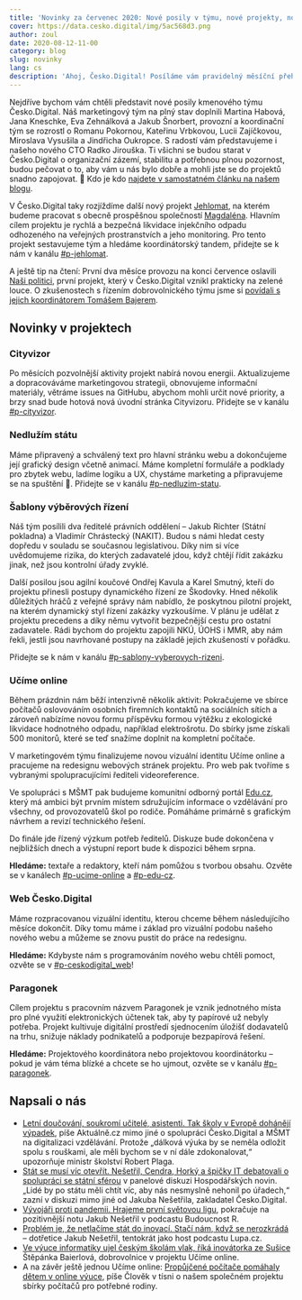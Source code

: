 ```yaml
---
title: 'Novinky za červenec 2020: Nové posily v týmu, nové projekty, nová energie'
cover: https://data.cesko.digital/img/5ac568d3.png
author: zoul
date: 2020-08-12-11-00
category: blog
slug: novinky
lang: cs
description: 'Ahoj, Česko.Digital! Posíláme vám pravidelný měsíční přehled aktivit, ze kterého je patrné, že okurkovou sezónu u nás nepěstujeme.'
---
```


Nejdříve bychom vám chtěli představit nové posily kmenového týmu Česko.Digital. Náš marketingový tým na plný stav doplnili Martina Habová, Jana Kneschke, Eva Zehnálková a Jakub Šnorbert, provozní a koordinační tým se rozrostl o Romanu Pokornou, Kateřinu Vrbkovou, Lucii Zajíčkovou, Miroslava Vysušila a Jindřicha Oukropce. S radostí vám představujeme i našeho nového CTO Radko Jirouška. Ti všichni se budou starat v Česko.Digital o organizační zázemí, stabilitu a potřebnou plnou pozornost, budou pečovat o to, aby vám u nás bylo dobře a mohli jste se do projektů snadno zapojovat. 🚀 Kdo je kdo [najdete v samostatném článku na našem blogu](/2020/08/posily-tymu).

V Česko.Digital taky rozjíždíme další nový projekt [Jehlomat](https://wiki.cesko.digital/x/jgMY), na kterém budeme pracovat s obecně prospěšnou společností [Magdaléna](http://www.magdalena-ops.eu/cz/). Hlavním cílem projektu je rychlá a bezpečná likvidace injekčního odpadu odhozeného na veřejných prostranstvích a jeho monitoring. Pro tento projekt sestavujeme tým a hledáme koordinátorský tandem, přidejte se k nám v kanálu [#p-jehlomat](https://cesko-digital.slack.com/archives/C017VKLRRC0).

A ještě tip na čtení: První dva měsíce provozu na konci července oslavili [Naši politici](https://nasipolitici.cz), první projekt, který v Česko.Digital vznikl prakticky na zelené louce. O zkušenostech s řízením dobrovolnického týmu jsme si [povídali s jejich koordinátorem Tomášem Bajerem](https://blog.cesko.digital/2020/07/rozhovor-bajer).

## Novinky v projektech

### Cityvizor

Po měsících pozvolnější aktivity projekt nabírá novou energii. Aktualizujeme a dopracováváme marketingovou strategii, obnovujeme informační materiály, větráme issues na GitHubu, abychom mohli určit nové priority, a brzy snad bude hotová nová úvodní stránka Cityvizoru. Přidejte se v kanálu [#p-cityvizor](https://cesko-digital.slack.com/archives/CG66HNLH4).

### Nedlužím státu

Máme připravený a schválený text pro hlavní stránku webu a dokončujeme její grafický design včetně animací. Máme kompletní formuláře a podklady pro zbytek webu, ladíme logiku a UX, chystáme marketing a připravujeme se na spuštění 🎉. Přidejte se v kanálu [#p-nedluzim-statu](https://cesko-digital.slack.com/archives/CHTQQN5AL).

### Šablony výběrových řízení

Náš tým posílili dva ředitelé právních oddělení – Jakub Richter (Státní pokladna) a Vladimír Chrástecký (NAKIT). Budou s námi hledat cesty dopředu v souladu se současnou legislativou. Díky nim si více uvědomujeme rizika, do kterých zadavatelé jdou, když chtějí řídit zakázku jinak, než jsou kontrolní úřady zvyklé.

Další posilou jsou agilní koučové Ondřej Kavula a Karel Smutný, kteří do projektu přinesli postupy dynamického řízení ze Škodovky. Hned několik důležitých hráčů z veřejné správy nám nabídlo, že poskytnou pilotní projekt, na kterém dynamický styl řízení zakázky vyzkoušíme. V plánu je udělat z projektu precedens a díky němu vytvořit bezpečnější cestu pro ostatní zadavatele. Rádi bychom do projektu zapojili NKÚ, ÚOHS i MMR, aby nám řekli, jestli jsou navrhované postupy na základě jejich zkušeností v pořádku.

Přidejte se k nám v kanálu [#p-sablony-vyberovych-rizeni](https://cesko-digital.slack.com/archives/CSHURJA9L).

### Učíme online

Během prázdnin nám běží intenzivně několik aktivit: Pokračujeme ve sbírce počítačů oslovováním osobních firemních kontaktů na sociálních sítích a zároveň nabízíme novou formu příspěvku formou výtěžku z ekologické likvidace hodnotného odpadu, například elektrošrotu. Do sbírky jsme získali 500 monitorů, které se teď snažíme doplnit na kompletní počítače.

V marketingovém týmu finalizujeme novou vizuální identitu Učíme online a pracujeme na redesignu webových stránek projektu. Pro web pak tvoříme s vybranými spolupracujícími řediteli videoreference.

Ve spolupráci s MŠMT pak budujeme komunitní odborný portál [Edu.cz](https://www.edu.cz), který má ambici být prvním místem sdružujícím informace o vzdělávání pro všechny, od provozovatelů škol po rodiče. Pomáháme primárně s grafickým návrhem a revizí technického řešení.

Do finále jde řízený výzkum potřeb ředitelů. Diskuze bude dokončena v nejbližších dnech a výstupní report bude k dispozici během srpna.

**Hledáme:** textaře a redaktory, kteří nám pomůžou s tvorbou obsahu. Ozvěte se v kanálech [#p-ucime-online](https://cesko-digital.slack.com/archives/CUXRHTY58) a [#p-edu-cz](https://cesko-digital.slack.com/archives/C017N4B6JD9).

### Web Česko.Digital

Máme rozpracovanou vizuální identitu, kterou chceme během následujícího měsíce dokončit. Díky tomu máme i základ pro vizuální podobu našeho nového webu a můžeme se znovu pustit do práce na redesignu.

**Hledáme:** Kdybyste nám s programováním nového webu chtěli pomoct, ozvěte se v [#p-ceskodigital_web](https://cesko-digital.slack.com/archives/CHG9NA23D)!<br>

### Paragonek

Cílem projektu s pracovním názvem Paragonek je vznik jednotného místa pro plné využití elektronických účtenek tak, aby ty papírové už nebyly potřeba. Projekt kultivuje digitální prostředí sjednocením úložišť dodavatelů na trhu, snižuje náklady podnikatelů a podporuje bezpapírová řešení.

**Hledáme:** Projektového koordinátora nebo projektovou koordinátorku – pokud je vám téma blízké a chcete se ho ujmout, ozvěte se v kanálu [#p-paragonek](https://cesko-digital.slack.com/archives/CUM0HJ5QB).

## Napsali o nás

- [Letní doučování, soukromí učitelé, asistenti. Tak školy v Evropě dohánějí výpadek](https://zpravy.aktualne.cz/domaci/letni-doucovani-soukromi-ucitele-asistenti/r~56a65a02bd4d11ea80e60cc47ab5f122/), píše Aktuálně.cz mimo jiné o spolupráci Česko.Digital a MŠMT na digitalizaci vzdělávání. Protože „dálková výuka by se neměla odložit spolu s rouškami, ale měli bychom se v ní dále zdokonalovat,“ upozorňuje ministr školství Robert Plaga.
- [Stát se musí víc otevřít. Nešetřil, Cendra, Horký a špičky IT debatovali o spolupráci se státní sférou](https://domaci.ihned.cz/c1-66789340-stat-se-musi-vic-otevrit-nesetril-cendra-horky-a-spicky-it-debatovali-o-spolupraci-se-statni-sferou) v panelové diskuzi Hospodářských novin. „Lidé by po státu měli chtít víc, aby nás nesmyslně nehonil po úřadech,“ zazní v diskuzi mimo jiné od Jakuba Nešetřila, zakladatel Česko.Digital.
- [Vývojáři proti pandemii. Hrajeme první světovou ligu](https://radiozurnal.rozhlas.cz/vyvojari-proti-pandemii-hrajeme-prvni-svetovou-ligu-je-presvedceny-zakladatel-8251899), pokračuje na pozitivnější notu Jakub Nešetřil v podcastu Budoucnost R.
- [Problém je, že netlačíme stát do inovací. Stačí nám, když se nerozkrádá](https://www.lupa.cz/clanky/jakub-nesetril-cesko-digital-problem-je-ze-netlacime-stat-do-inovaci-staci-nam-kdyz-se-nerozkrada/) – dotřetice Jakub Nešetřil, tentokrát jako host podcastu Lupa.cz.
- [Ve výuce informatiky ujel českým školám vlak, říká inovátorka ze Sušice](https://zpravy.aktualne.cz/domaci/ucitelka-stepanka-baierlova-matematika-robotika-informatika/r~562e7dd8c2b711ea95caac1f6b220ee8/) Štěpánka Baierlová, dobrovolnice v projektu Učíme online.
- A na závěr ještě jednou Učíme online: [Propůjčené počítače pomáhaly dětem v online výuce](https://www.clovekvtisni.cz/propujcene-pocitace-pomahaly-detem-v-online-vyuce-6915gp), píše Člověk v tísni o našem společném projektu sbírky počítačů pro potřebné rodiny.
